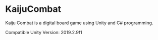 # KaijuCombat
Kaiju Combat is a digital board game using Unity and C# programming. 

Compatible Unity Version:
2019.2.9f1
